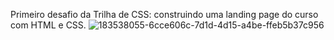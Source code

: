 Primeiro desafio da Trilha de CSS: construindo uma landing page do curso com HTML e CSS.
![183538055-6cce606c-7d1d-4d15-a4be-ffeb5b37c956](https://github.com/user-attachments/assets/4f9a9fb0-0e76-4c24-ac23-f30a7a9b6a36)
